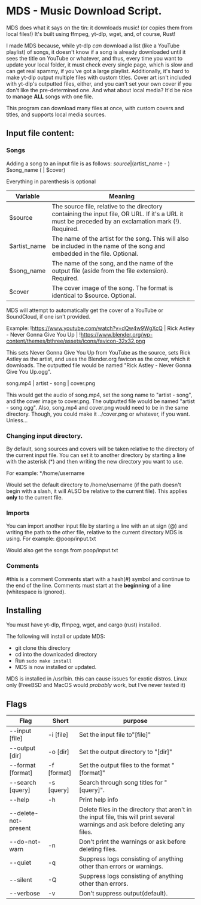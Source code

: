 # MDS - Music Download Script.

MDS does what it says on the tin: it downloads music! (or copies them from local files!) It's built using ffmpeg, yt-dlp, wget, and, of course, Rust!

I made MDS because, while yt-dlp *can* download a list (like a YouTube playlist) of songs, it doesn't know if a song is already downloaded until it sees the title on YouTube or whatever, and thus, every time you want to update your local folder, it must check every single page, which is slow and can get real spammy, if you've got a large playlist. 
Additionally, it's hard to make yt-dlp output multiple files with custom titles. Cover art isn't included with yt-dlp's outputted files, either, and you can't set your own cover if you don't like the pre-determined one. 
And what about local media? It'd be nice to manage **ALL** songs with one file.

This program can download many files at once, with custom covers and titles, and supports local media sources.


## Input file content:

### Songs
Adding a song to an input file is as follows:
$source | ($artist\_name - ) $song\_name ( | $cover)

Everything in parenthesis is optional

| Variable | Meaning
|---            |---|
|$source        | The source file, relative to the directory containing the input file, OR URL. If it's a URL it must be preceded by an exclamation mark (!). Required.
|$artist\_name  | The name of the artist for the song. This will also be included in the name of the song and embedded in the file. Optional.
|$song\_name    | The name of the song, and the name of the output file (aside from the file extension). Required.
|$cover         | The cover image of the song. The format is identical to $source. Optional.

MDS will attempt to automatically get the cover of a YouTube or SoundCloud, if one isn't provided.

Example:
!https://www.youtube.com/watch?v=dQw4w9WgXcQ | Rick Astley - Never Gonna Give You Up | !https://www.blender.org/wp-content/themes/bthree/assets/icons/favicon-32x32.png

This sets Never Gonna Give You Up from YouTube as the source, sets Rick Astley as the artist,
and uses the Blender.org favicon as the cover, which it downloads. The outputted file would be named "Rick Astley - Never Gonna Give You Up.ogg".

song.mp4 | artist - song | cover.png

This would get the audio of song.mp4, set the song name to "artist - song", and the cover image to cover.png. The outputted file would be named "artist - song.ogg".
Also, song.mp4 and cover.png would need to be in the same directory. Though, you could make it ../cover.png or whatever, if you want. Unless...



### Changing input directory.

By default, song sources and covers will be taken relative to the directory of the current input file.
You can set it to another directory by starting a line with the asterisk (\*) and then writing the new directory you want to use.

For example:
\*/home/username

Would set the default directory to /home/username (if the path doesn't begin with a slash, it will ALSO be relative to the current file).
This applies **only** to the current file.


### Imports
You can import another input file by starting a line with an at sign (@) and writing the path to the other file, relative to the current directory MDS is using.
For example:
@poop/input.txt

Would also get the songs from poop/input.txt



### Comments
\#this is a comment
Comments start with a hash(\#) symbol and continue to the end of the line.
Comments must start at the **beginning** of a line (whitespace is ignored).


## Installing
You must have yt-dlp, ffmpeg, wget, and cargo (rust) installed.

The following will install or update MDS:
- git clone this directory
- cd into the downloaded directory
- Run `sudo make install`
- MDS is now installed or updated. 

MDS is installed in /usr/bin. this can cause issues for exotic distros.
Linux only (FreeBSD and MacOS would *probably* work, but I've never tested it)



## Flags
|Flag | Short | purpose|
|---|---|---|
| --input [file]| -i [file]| Set the input file to"[file]"|
| --output [dir]| -o [dir]| Set the output directory to "[dir]"|
| --format [format] | -f [format]| Set the output files to the format "[format]"|
| --search [query] | -s [query] | Search through song titles for "[query]".
| --help | -h | Print help info|
| --delete-not-present || Delete files in the directory that aren't in the input file, this will print several warnings and ask before deleting any files.|
| --do-not-warn | -n | Don't print the warnings or ask before deleting files.|
| --quiet | -q | Suppress logs consisting of anything other than errors or warnings.|
| --silent| -Q | Suppress logs consisting of anything other than errors.|
| --verbose| -v| Don't suppress output(default).|
